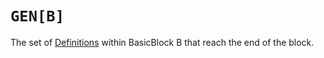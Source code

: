 # `GEN[B]` #

The set of [Definitions](Definitions.md) within BasicBlock B that reach the end of the block.